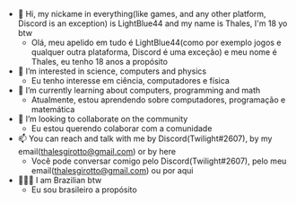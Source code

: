 - 👋 Hi, my nickame in everything(like games, and any other platform, Discord is an exception) is LightBlue44 and my name is Thales, I'm 18 yo btw
  - Olá, meu apelido em tudo é LightBlue44(como por exemplo jogos e qualquer outra plataforma, Discord é uma exceção) e meu nome é Thales, eu tenho 18 anos a propósito
- 👀 I’m interested in science, computers and physics
  - Eu tenho interesse em ciência, computadores e física
- 🌱 I’m currently learning about computers, programming and math
  - Atualmente, estou aprendendo sobre computadores, programação e matemática
- 💞️ I’m looking to collaborate on the community
  - Eu estou querendo colaborar com a comunidade
- 📫 You can reach and talk with me by Discord(Twilight#2607), by my email(thalesgirotto@gmail.com) or by here
  - Você pode conversar comigo pelo Discord(Twilight#2607), pelo meu email(thalesgirotto@gmail.com) ou por aqui
- 💛💚💙 I am Brazilian btw
  - Eu sou brasileiro a propósito
<!---
LightBlue44/LightBlue44 is a ✨ special ✨ repository because its `README.md` (this file) appears on your GitHub profile.
You can click the Preview link to take a look at your changes.
--->

